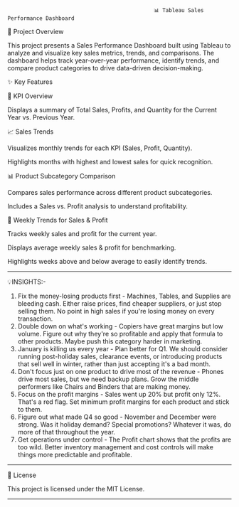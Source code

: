                                                   📊 Tableau Sales Performance Dashboard

🎯 Project Overview

This project presents a Sales Performance Dashboard built using Tableau to analyze and visualize key sales metrics, trends, and comparisons. The dashboard helps track year-over-year performance, identify trends, and compare product categories to drive data-driven decision-making.

✨ Key Features

📌 KPI Overview

Displays a summary of Total Sales, Profits, and Quantity for the Current Year vs. Previous Year.

📈 Sales Trends

Visualizes monthly trends for each KPI (Sales, Profit, Quantity).

Highlights months with highest and lowest sales for quick recognition.

📊 Product Subcategory Comparison

Compares sales performance across different product subcategories.

Includes a Sales vs. Profit analysis to understand profitability.

📅 Weekly Trends for Sales & Profit

Tracks weekly sales and profit for the current year.

Displays average weekly sales & profit for benchmarking.

Highlights weeks above and below average to easily identify trends.

------------------------------------------------------------------------------------------------------------------------------------------------
💡INSIGHTS:-
1. Fix the money-losing products first - Machines, Tables, and Supplies are bleeding cash. Either raise prices, find cheaper suppliers, or just stop selling them. No point in high sales if you're losing money on every transaction.
2. Double down on what's working - Copiers have great margins but low volume. Figure out why they're so profitable and apply that formula to other products. Maybe push this category harder in marketing.
3. January is killing us every year - Plan better for Q1. We should consider running post-holiday sales, clearance events, or introducing products that sell well in winter, rather than just accepting it's a bad month.
4. Don't focus just on one product to drive most of the  revenue - Phones drive most sales, but we need backup plans. Grow the middle performers like Chairs and Binders that are making money.
5. Focus on the profit margins - Sales went up 20% but profit only 12%. That's a red flag. Set minimum profit margins for each product and stick to them.
6. Figure out what made Q4 so good - November and December were strong. Was it holiday demand? Special promotions? Whatever it was, do more of that throughout the year.
8. Get operations under control - The Profit chart shows that the profits are too wild. Better inventory management and cost controls will make things more predictable and profitable.
______________________________________________________________________________________________________________________________________________________________________________________________________________________

📜 License

This project is licensed under the MIT License.
______________________________________________________________________________________________________________________________________________________________________________________________________________________

